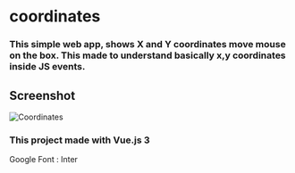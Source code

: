 # coordinates

### This simple web app, shows X and Y coordinates move mouse on the box. This made to understand basically x,y coordinates inside JS events.

## Screenshot

![Coordinates](https://media.giphy.com/media/vbeXfHLYMrgnrwrQE7/giphy.gif)

### This project made with Vue.js 3

Google Font : Inter
